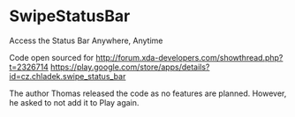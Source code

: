 SwipeStatusBar
==============

Access the Status Bar Anywhere, Anytime

Code open sourced for
http://forum.xda-developers.com/showthread.php?t=2326714
https://play.google.com/store/apps/details?id=cz.chladek.swipe_status_bar

The author Thomas released the code as no features are planned.
However, he asked to not add it to Play again.
